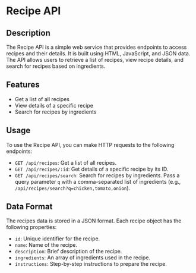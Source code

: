 # Recipe API

## Description
The Recipe API is a simple web service that provides endpoints to access recipes and their details. It is built using HTML, JavaScript, and JSON data. The API allows users to retrieve a list of recipes, view recipe details, and search for recipes based on ingredients.

## Features
- Get a list of all recipes
- View details of a specific recipe
- Search for recipes by ingredients

## Usage
To use the Recipe API, you can make HTTP requests to the following endpoints:

- `GET /api/recipes`: Get a list of all recipes.
- `GET /api/recipes/:id`: Get details of a specific recipe by its ID.
- `GET /api/recipes/search`: Search for recipes by ingredients. Pass a query parameter `q` with a comma-separated list of ingredients (e.g., `/api/recipes/search?q=chicken,tomato,onion`).

## Data Format
The recipes data is stored in a JSON format. Each recipe object has the following properties:
- `id`: Unique identifier for the recipe.
- `name`: Name of the recipe.
- `description`: Brief description of the recipe.
- `ingredients`: An array of ingredients used in the recipe.
- `instructions`: Step-by-step instructions to prepare the recipe.

